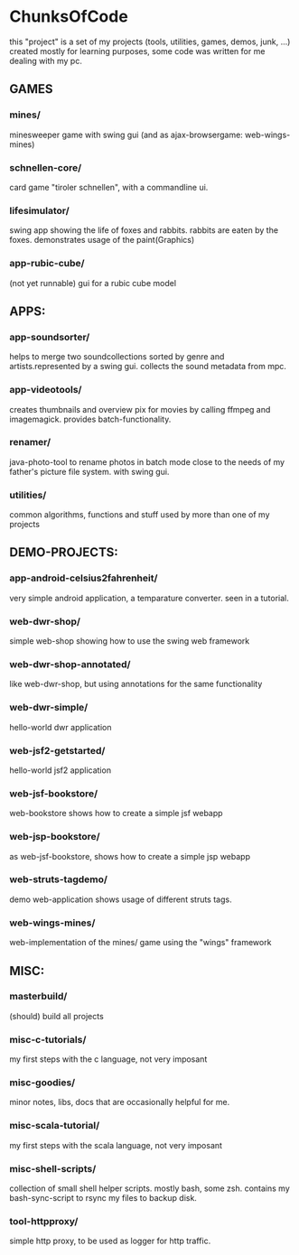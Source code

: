 # ChunksOfCode #
this "project" is a set of my projects (tools, utilities, games, demos, junk, ...)
created mostly for learning purposes, some code was written for me dealing with my
pc.
## GAMES ##
### mines/ ###
minesweeper game with swing gui (and as ajax-browsergame: web-wings-mines)
### schnellen-core/ ###
card game "tiroler schnellen", with a commandline ui.
### lifesimulator/ ###
swing app showing the life of foxes and rabbits.
rabbits are eaten by the foxes. demonstrates usage of the paint(Graphics)
### app-rubic-cube/ ###
(not yet runnable) gui for a rubic cube model
## APPS: ##
### app-soundsorter/ ###
helps to merge two soundcollections sorted by genre and artists.represented by a swing gui. collects the sound metadata from mpc.
### app-videotools/ ###
creates thumbnails and overview pix for movies by calling ffmpeg and imagemagick. provides batch-functionality.
### renamer/ ###
java-photo-tool to rename photos in batch mode close to the needs of my father's picture file system. with swing gui.
### utilities/ ###
common algorithms, functions and stuff used by more than one of my projects
## DEMO-PROJECTS: ##
### app-android-celsius2fahrenheit/ ###
very simple android application, a temparature converter. seen in a tutorial.
### web-dwr-shop/ ###
simple web-shop showing how to use the swing web framework
### web-dwr-shop-annotated/ ###
like web-dwr-shop, but using annotations for the same functionality
### web-dwr-simple/ ###
hello-world dwr application
### web-jsf2-getstarted/ ###
hello-world jsf2 application
### web-jsf-bookstore/ ###
web-bookstore shows how to create a simple jsf webapp
### web-jsp-bookstore/ ###
as web-jsf-bookstore, shows how to create a simple jsp webapp
### web-struts-tagdemo/ ###
demo web-application shows usage of different struts tags.
### web-wings-mines/ ###
web-implementation of the mines/ game using the "wings" framework
## MISC: ##
### masterbuild/ ###
(should) build all projects
### misc-c-tutorials/ ###
my first steps with the c language, not very imposant
### misc-goodies/ ###
minor notes, libs, docs that are occasionally helpful for me.
### misc-scala-tutorial/ ###
my first steps with the scala language, not very imposant
### misc-shell-scripts/ ###
collection of small shell helper scripts. mostly bash, some zsh. contains my bash-sync-script to rsync my files to backup disk.
### tool-httpproxy/ ###
simple http proxy, to be used as logger for http traffic.